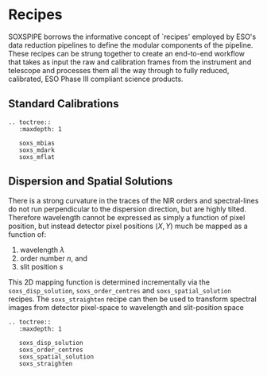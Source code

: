 # Recipes

SOXSPIPE borrows the informative concept of `recipes' employed by ESO's data reduction pipelines to define the modular components of the pipeline. These recipes can be strung together to create an end-to-end workflow that takes as input the raw and calibration frames from the instrument and telescope and processes them all the way through to fully reduced, calibrated, ESO Phase III compliant science products.

## Standard Calibrations

```eval_rst
.. toctree::
   :maxdepth: 1

   soxs_mbias
   soxs_mdark
   soxs_mflat
```

## Dispersion and Spatial Solutions

There is a strong curvature in the traces of the NIR orders and spectral-lines do not run perpendicular to the dispersion direction, but are highly tilted. Therefore wavelength cannot be expressed as simply a function of pixel position, but instead detector pixel positions ($X, Y$) much be mapped as a function of:

1. wavelength $\lambda$
2. order number $n$, and 
3. slit position $s$

This 2D mapping function is determined incrementally via the `soxs_disp_solution`, `soxs_order_centres` and `soxs_spatial_solution` recipes. The `soxs_straighten` recipe can then be used to transform spectral images from detector pixel-space to wavelength and slit-position space 

```eval_rst
.. toctree::
   :maxdepth: 1

   soxs_disp_solution
   soxs_order_centres
   soxs_spatial_solution
   soxs_straighten
```
